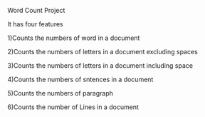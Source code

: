 
Word Count Project 


It has four features 

1)Counts the numbers of word in a document

2)Counts the numbers of letters in a document excluding spaces

3)Counts the numbers of letters in a document including space

4)Counts the numbers of sntences in a document

5)Counts the numbers of paragraph 

6)Counts the number of Lines in a document
